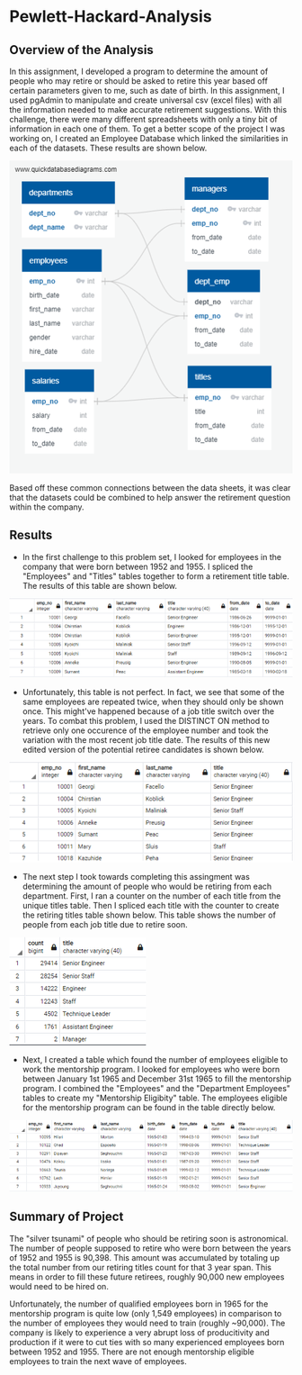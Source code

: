 # Pewlett-Hackard-Analysis

## Overview of the Analysis

In this assignment, I developed a program to determine the amount of people who may retire or should be asked to retire this year based off certain parameters given to me, such as date of birth. In this assignment, I used pgAdmin to manipulate and create universal csv (excel files) with all the information needed to make accurate retirement suggestions. With this challenge, there were many different spreadsheets with only a tiny bit of information in each one of them. To get a better scope of the project I was working on, I created an Employee Database which linked the similarities in each of the datasets. These results are shown below.

![EmployeeDB](EmployeeDB.png)

Based off these common connections between the data sheets, it was clear that the datasets could be combined to help answer the retirement question within the company.

## Results

- In the first challenge to this problem set, I looked for employees in the company that were born between 1952 and 1955. I spliced the "Employees" and "Titles" tables together to form a retirement title table. The results of this table are shown below. 

![Retirement Titles](Data/retirement_titles.PNG)

- Unfortunately, this table is not perfect. In fact, we see that some of the same employees are repeated twice, when they should only be shown once. This might've happened because of a job title switch over the years. To combat this problem, I used the DISTINCT ON method to retrieve only one occurence of the employee number and took the variation with the most recent job title date. The results of this new edited version of the potential retiree candidates is shown below.

![Unique Titles](Data/unique_titles.PNG)

- The next step I took towards completing this assingment was determining the amount of people who would be retiring from each department. First, I ran a counter on the number of each title from the unique titles table. Then I spliced each title with the counter to create the retiring titles table shown below. This table shows the number of people from each job title due to retire soon. 

![Retiring Titles](Data/retiring_titles.PNG)

- Next, I created a table which found the number of employees eligible to work the mentorship program. I looked for employees who were born between January 1st 1965 and December 31st 1965 to fill the mentorship program. I combined the "Employees" and the "Department Employees" tables to create my "Mentorship Eligibity" table. The employees eligible for the mentorship program can be found in the table directly below.

![Mentorship Eligibility](Data/mentorship_eligibility.PNG)

## Summary of Project
The "silver tsunami" of people who should be retiring soon is astronomical. The number of people supposed to retire who were born between the years of 1952 and 1955 is 90,398. This amount was accumulated by totaling up the total number from our retiring titles count for that 3 year span. This means in order to fill these future retirees, roughly 90,000 new employees would need to be hired on.

Unfortunately, the number of qualified employees born in 1965 for the mentorship program is quite low (only 1,549 employees) in comparison to the number of employees they would need to train (roughly ~90,000). The company is likely to experience a very abrupt loss of producitivity and production if it were to cut ties with so many experienced employees born between 1952 and 1955. There are not enough mentorship eligible employees to train the next wave of employees.

